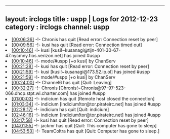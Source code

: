 
---
layout: irclogs
title : uspp | Logs for 2012-12-23
category : irclogs
channel: uspp
---
<li class="logitem"><a href="#00:06:36" name="00:06:36" class="time">[00:06:36]</a> -!- <span class="quit">Chronis</span> has quit [Read error: Connection reset by peer] </li>
<li class="logitem"><a href="#00:09:56" name="00:09:56" class="time">[00:09:56]</a> -!- <span class="quit">kusi</span> has quit [Read error: Connection timed out] </li>
<li class="logitem"><a href="#00:10:46" name="00:10:46" class="time">[00:10:46]</a> -!- <span class="join">kusi</span> [kusi!~kusanagi@tijn-401-30-67-47.nycmny.fios.verizon.net] has joined #uspp </li>
<li class="logitem"><a href="#00:10:46" name="00:10:46" class="time">[00:10:46]</a> -!- mode/<span class="mode">#uspp</span> [+o kusi] by ChanServ </li>
<li class="logitem"><a href="#00:21:28" name="00:21:28" class="time">[00:21:28]</a> -!- <span class="quit">kusi</span> has quit [Read error: Connection reset by peer] </li>
<li class="logitem"><a href="#00:21:59" name="00:21:59" class="time">[00:21:59]</a> -!- <span class="join">kusi</span> [kusi!~kusanagi@173.52.ip.ol] has joined #uspp </li>
<li class="logitem"><a href="#00:21:59" name="00:21:59" class="time">[00:21:59]</a> -!- mode/<span class="mode">#uspp</span> [+o kusi] by ChanServ </li>
<li class="logitem"><a href="#00:24:00" name="00:24:00" class="time">[00:24:00]</a> -!- <span class="quit">Channel6</span> has quit [Quit: Leaving] </li>
<li class="logitem"><a href="#00:32:27" name="00:32:27" class="time">[00:32:27]</a> -!- <span class="join">Chronis</span> [Chronis!~Chronis@97-97-523-066.dhcp.stpt.wi.charter.com] has joined #uspp </li>
<li class="logitem"><a href="#01:00:03" name="01:00:03" class="time">[01:00:03]</a> -!- <span class="quit">indicium</span> has quit [Remote host closed the connection] </li>
<li class="logitem"><a href="#01:03:34" name="01:03:34" class="time">[01:03:34]</a> -!- <span class="join">indicium</span> [indicium!tor@tor.pirateirc.net] has joined #uspp </li>
<li class="logitem"><a href="#02:28:17" name="02:28:17" class="time">[02:28:17]</a> -!- <span class="quit">indicium</span> has quit [Quit: indicium] </li>
<li class="logitem"><a href="#02:46:16" name="02:46:16" class="time">[02:46:16]</a> -!- <span class="join">indicium</span> [indicium!tor@tor.pirateirc.net] has joined #uspp </li>
<li class="logitem"><a href="#03:17:58" name="03:17:58" class="time">[03:17:58]</a> -!- <span class="quit">kusi</span> has quit [Read error: Connection reset by peer] </li>
<li class="logitem"><a href="#04:01:55" name="04:01:55" class="time">[04:01:55]</a> -!- <span class="quit">jackmr</span> has quit [Quit: This computer has gone to sleep] </li>
<li class="logitem"><a href="#04:53:53" name="04:53:53" class="time">[04:53:53]</a> -!- <span class="quit">TeamColtra</span> has quit [Quit: Computer has gone to sleep.] </li>



